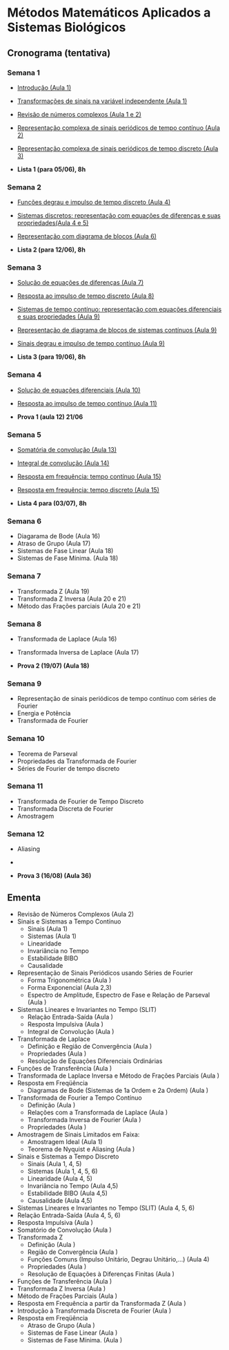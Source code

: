 # Métodos Matemáticos Aplicados a Sistemas Biológicos 

## Cronograma (tentativa)

### Semana 1

- [Introdução (Aula 1)](Introducao.ipynb)
- [Transformações de sinais na variável independente (Aula 1)](TransfVarIndep.ipynb)
- [Revisão de números complexos (Aula 1 e 2)](NumerosComplexos.ipynb)
- [Representação complexa de sinais periódicos de tempo contínuo (Aula 2)](RepresentaçãoComplexaContinua.ipynb)
- [Representação complexa de sinais periódicos de tempo discreto (Aula 3)](RepresentacaoComplexaDiscreta.ipynb)

- **Lista 1 (para 05/06), 8h**

### Semana 2

- [Funções degrau e impulso de tempo discreto (Aula 4)](DegrauImpulsoDiscreto.ipynb)
- [Sistemas discretos: representação com equações de diferenças e suas propriedades(Aula 4 e 5)](SistemasDiscreto.ipynb)
- [Representação com diagrama de blocos (Aula 6)](DiagBlocoDisc.ipynb)

- **Lista 2 (para 12/06), 8h**


### Semana 3

- [Solução de equações de diferenças (Aula 7)](Soleqdiferenca.ipynb)
- [Resposta ao impulso de tempo discreto (Aula 8)](RespostaImpulsoDiscreta.ipynb)
- [Sistemas de tempo contínuo: representação com equações diferenciais e suas propriedades (Aula 9)](SistemasContinuo.ipynb)
- [Representação de diagrama de blocos de sistemas contínuos (Aula 9)](DiagBlocoCont.ipynb)
- [Sinais degrau e impulso de tempo contínuo (Aula 9)](DegrauImpulsoContinuo.ipynb)

- **Lista 3 (para 19/06), 8h**

### Semana 4

- [Solução de equações diferenciais (Aula 10)](Soleqdiferencial.ipynb)
- [Resposta ao impulso de tempo contínuo (Aula 11)](RespostaImpulsoContinuo.ipynb)

- **Prova 1 (aula 12) 21/06**

### Semana 5

- [Somatória de convolução (Aula 13)](SomatoriaConvolução.ipynb)
- [Integral de convolução (Aula 14)](IntegralConvolução.ipynb)
- [Resposta em frequência: tempo contínuo (Aula 15)](RespostaFrequênciaContinuo.ipynb)
- [Resposta em frequência: tempo discreto (Aula 15)](RespostaFrequênciaDiscreto.ipynb)

- **Lista 4 para (03/07), 8h**

### Semana 6

- Diagarama de Bode (Aula 16)
- Atraso de Grupo (Aula 17)
- Sistemas de Fase Linear (Aula 18)
- Sistemas de Fase Mínima. (Aula 18)

### Semana 7

- Transformada Z (Aula 19)
- Transformada Z Inversa (Aula 20 e 21)
- Método das Frações parciais (Aula 20 e 21)

### Semana 8

- Transformada de Laplace (Aula 16)
- Transformada Inversa de Laplace (Aula 17)

- **Prova 2 (19/07) (Aula 18)**

### Semana 9

- Representação de sinais periódicos de tempo contínuo com séries de Fourier
- Energia e Potência
- Transformada de Fourier

### Semana 10

- Teorema de Parseval
- Propriedades da Transformada de Fourier
- Séries de Fourier de tempo discreto

### Semana 11

- Transformada de Fourier de Tempo Discreto
- Transformada Discreta de Fourier
- Amostragem

### Semana 12

- Aliasing
- 

- **Prova 3 (16/08) (Aula 36)**

## Ementa

- Revisão de Números Complexos (Aula 2)
- Sinais e Sistemas a Tempo Contínuo 
    + Sinais (Aula 1)
    + Sistemas (Aula 1)
    + Linearidade
    + Invariância no Tempo
    + Estabilidade BIBO 
    + Causalidade 
- Representação de Sinais Periódicos usando Séries de Fourier
    + Forma Trigonométrica (Aula )
    + Forma Exponencial (Aula 2,3)
    + Espectro de Amplitude, Espectro de Fase e Relação de Parseval (Aula )
- Sistemas Lineares e Invariantes no Tempo (SLIT)
    + Relação Entrada-Saída (Aula )
    + Resposta Impulsiva (Aula )
    + Integral de Convolução (Aula )
- Transformada de Laplace
    + Definição e Região de Convergência (Aula )
    + Propriedades (Aula )
    - Resolução de Equações Diferenciais Ordinárias
- Funções de Transferência (Aula )
- Transformada de Laplace Inversa e Método de Frações Parciais (Aula )
- Resposta em Freqüência
    + Diagramas de Bode (Sistemas de 1a Ordem e 2a Ordem) (Aula )
- Transformada de Fourier a Tempo Contínuo 
    + Definição (Aula )
    + Relações com a Transformada de Laplace (Aula )
    + Transformada Inversa de Fourier (Aula )
    + Propriedades (Aula )
- Amostragem de Sinais Limitados em Faixa:
    + Amostragem Ideal (Aula 1)
    + Teorema de Nyquist e Aliasing (Aula )
- Sinais e Sistemas a Tempo Discreto
    + Sinais (Aula 1, 4, 5)
    + Sistemas (Aula 1, 4, 5, 6)
    + Linearidade (Aula 4, 5)
    + Invariância no Tempo (Aula 4,5)
    + Estabilidade BIBO (Aula 4,5)
    + Causalidade (Aula 4,5)
- Sistemas Lineares e Invariantes no Tempo (SLIT) (Aula 4, 5, 6)
- Relação Entrada-Saída (Aula 4, 5, 6)
- Resposta Impulsiva (Aula )
- Somatório de Convolução (Aula )
- Transformada Z
    + Definição (Aula )
    + Região de Convergência (Aula )
    + Funções Comuns (Impulso Unitário, Degrau Unitário,...) (Aula 4)
    + Propriedades (Aula )
    + Resolução de Equações à Diferenças Finitas (Aula )
- Funções de Transferência (Aula )
- Transformada Z Inversa (Aula )
- Método de Frações Parciais (Aula )
- Resposta em Frequência a partir da Transformada Z (Aula )
- Introdução à Transformada Discreta de Fourier (Aula )
- Resposta em Freqüência
    + Atraso de Grupo (Aula )
    + Sistemas de Fase Linear (Aula )
    + Sistemas de Fase Mínima. (Aula )
